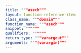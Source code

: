 ```yaml
---
title: """asech"""
layout: function-reference-item
class_name: """domain"""
function_name: """asech"""
snippet: """"""
qualifiers: """"""
return_type: """varargout"""
arguments: """(varargin)"""
---
```



